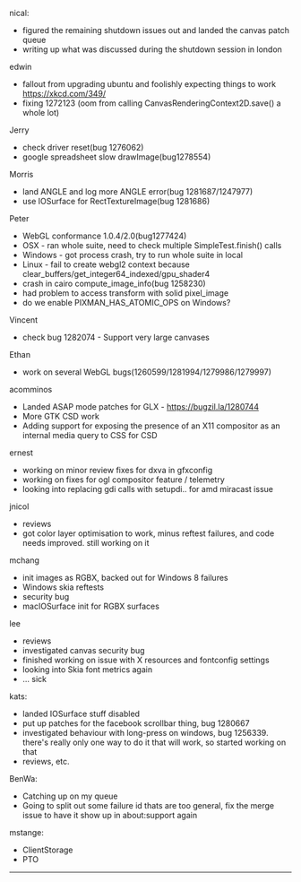 nical:
* figured the remaining shutdown issues out and landed the canvas patch queue
* writing up what was discussed during the shutdown session in london



edwin
* fallout from upgrading ubuntu and foolishly expecting things to work https://xkcd.com/349/
* fixing 1272123 (oom from calling CanvasRenderingContext2D.save() a whole lot)



Jerry
* check driver reset(bug 1276062)
* google spreadsheet slow drawImage(bug1278554)

Morris
* land ANGLE and log more ANGLE error(bug 1281687/1247977)
* use IOSurface for RectTextureImage(bug 1281686)

Peter
* WebGL conformance 1.0.4/2.0(bug1277424)
* OSX - ran whole suite, need to check multiple SimpleTest.finish() calls
* Windows - got process crash, try to run whole suite in local
* Linux - fail to create webgl2 context because clear_buffers/get_integer64_indexed/gpu_shader4
* crash in cairo compute_image_info(bug 1258230)
* had problem to access transform with solid pixel_image
* do we enable PIXMAN_HAS_ATOMIC_OPS on Windows?

Vincent
* check bug 1282074 - Support very large canvases 

Ethan
* work on several WebGL bugs(1260599/1281994/1279986/1279997)



acomminos
* Landed ASAP mode patches for GLX - https://bugzil.la/1280744
* More GTK CSD work
* Adding support for exposing the presence of an X11 compositor as an internal media query to CSS for CSD



ernest
* working on minor review fixes for dxva in gfxconfig
* working on fixes for ogl compositor feature / telemetry
* looking into replacing gdi calls with setupdi.. for amd miracast issue 



jnicol
* reviews
* got color layer optimisation to work, minus reftest failures, and code needs improved. still working on it



mchang
* init images as RGBX, backed out for Windows 8 failures
* Windows skia reftests
* security bug
* macIOSurface init for RGBX surfaces



lee
* reviews
* investigated canvas security bug
* finished working on issue with X resources and fontconfig settings
* looking into Skia font metrics again
* ... sick



kats:
* landed IOSurface stuff disabled
* put up patches for the facebook scrollbar thing, bug 1280667
* investigated behaviour with long-press on windows, bug 1256339. there's really only one way to do it that will work, so started working on that
* reviews, etc.



BenWa:
* Catching up on my queue
* Going to split out some failure id thats are too general, fix the merge issue to have it show up in about:support again



mstange:
* ClientStorage
* PTO







________________


